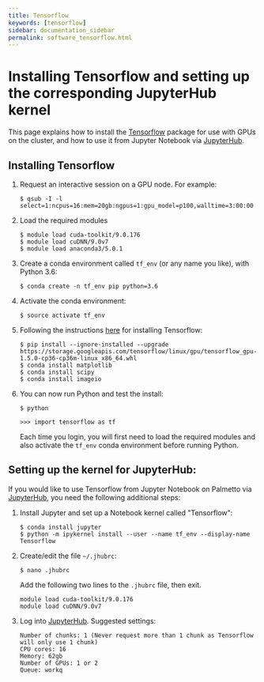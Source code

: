 ```yaml
---
title: Tensorflow
keywords: [tensorflow]
sidebar: documentation_sidebar
permalink: software_tensorflow.html
---
```


# Installing Tensorflow and setting up the corresponding JupyterHub kernel

This page explains how to install the [Tensorflow](https://www.tensorflow.org/)
package for use with GPUs on the cluster,
and how to use it from Jupyter Notebook via [JupyterHub](https://www.palmetto.clemson.edu/palmetto/jupyterhub_index.html).

## Installing Tensorflow

1. Request an interactive session on a GPU node. For example:

   ```
   $ qsub -I -l select=1:ncpus=16:mem=20gb:ngpus=1:gpu_model=p100,walltime=3:00:00
   ```

1. Load the required modules

   ```
   $ module load cuda-toolkit/9.0.176
   $ module load cuDNN/9.0v7
   $ module load anaconda3/5.0.1
   ```

1. Create a conda environment called `tf_env` (or any name you like), with Python 3.6:

   ```
   $ conda create -n tf_env pip python=3.6
   ```

1. Activate the conda environment:

   ```
   $ source activate tf_env
   ```

1. Following the instructions [here](https://www.tensorflow.org/install/install_linux#installing_with_anaconda) for installing Tensorflow:

   ```
   $ pip install --ignore-installed --upgrade https://storage.googleapis.com/tensorflow/linux/gpu/tensorflow_gpu-1.5.0-cp36-cp36m-linux_x86_64.whl
   $ conda install matplotlib
   $ conda install scipy
   $ conda install imageio
   ```

1. You can now run Python and test the install:

   ```
   $ python

   >>> import tensorflow as tf
   ```

   Each time you login, you will first need to load the required modules
   and also activate the `tf_env` conda environment before
   running Python.

## Setting up the kernel for JupyterHub:

If you would like to use Tensorflow from Jupyter Notebook on Palmetto via
[JupyterHub](palmetto.clemson.edu/jupyterhub), you need the following additional steps:

1. Install Jupyter and set up a Notebook kernel called "Tensorflow":

   ```
   $ conda install jupyter
   $ python -m ipykernel install --user --name tf_env --display-name Tensorflow
   ```

1. Create/edit the file `~/.jhubrc`:

   ```
   $ nano .jhubrc
   ```

   Add the following two lines to the `.jhubrc` file, then exit.

   ```
   module load cuda-toolkit/9.0.176
   module load cuDNN/9.0v7
   ```

1. Log into [JupyterHub](https://www.palmetto.clemson.edu/jupyterhub). Suggested settings:

   ```
   Number of chunks: 1 (Never request more than 1 chunk as Tensorflow will only use 1 chunk)
   CPU cores: 16
   Memory: 62gb
   Number of GPUs: 1 or 2
   Queue: workq
   ```

